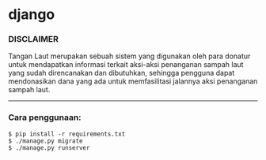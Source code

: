 # django


### DISCLAIMER
Tangan Laut merupakan sebuah sistem yang digunakan oleh para donatur untuk mendapatkan informasi terkait aksi-aksi penanganan sampah laut yang sudah direncanakan dan dibutuhkan, sehingga pengguna dapat mendonasikan dana yang ada untuk memfasilitasi jalannya aksi penanganan sampah laut.

---

### Cara penggunaan:
```
$ pip install -r requirements.txt
$ ./manage.py migrate
$ ./manage.py runserver
```
